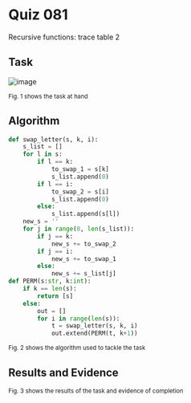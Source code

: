 # Quiz 081
Recursive functions: trace table 2
## Task
![image](https://github.com/user-attachments/assets/c6724895-c210-49a8-986a-7b0d0ed55844)

<sub>Fig. 1 shows the task at hand</sub>

## Algorithm
```.py
def swap_letter(s, k, i):
    s_list = []
    for l in s:
        if l == k:
            to_swap_1 = s[k]
            s_list.append(0)
        if l == i:
            to_swap_2 = s[i]
            s_list.append(0)
        else:
            s_list.append(s[l])
    new_s = ''
    for j in range(0, len(s_list)):
        if j == k:
            new_s += to_swap_2
        if j == i:
            new_s += to_swap_1
        else:
            new_s += s_list[j]
def PERM(s:str, k:int):
    if k == len(s):
        return [s]
    else:
        out = []
        for i in range(len(s)):
            t = swap_letter(s, k, i)
            out.extend(PERM(t, k+1))

```
<sub>Fig. 2 shows the algorithm used to tackle the task</sub>

## Results and Evidence

<sub>Fig. 3 shows the results of the task and evidence of completion</sub>
